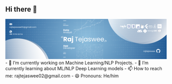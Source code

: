 ## Hi there 👋
<img src="https://github.com/rajtejaswee/rajtejaswee/blob/main/HEADER.png" alt="banner that says rajtejaswee - software developer">
- 🔭 I’m currently working on Machine Learning/NLP Projects.
- 🌱 I’m currently learning about ML/NLP Deep Learning models
- 📫 How to reach me: rajtejaswee02@gmail.com
- 😄 Pronouns: He/him
